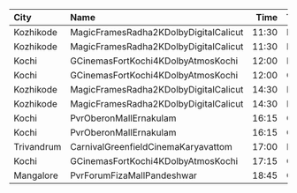 | City       | Name                                  |  Time | Type             | Price | Capacity | Booked |
| :--------- | :------------------------------------ | ----: | :--------------- | ----: | -------: | -----: |
| Kozhikode  | MagicFramesRadha2KDolbyDigitalCalicut | 11:30 | Balcony          |  150₹ |      140 |     87 |
| Kozhikode  | MagicFramesRadha2KDolbyDigitalCalicut | 11:30 | FirstClass       |  130₹ |      635 |    386 |
| Kochi      | GCinemasFortKochi4KDolbyAtmosKochi    | 12:00 | LuxurySuite      |  250₹ |       19 |     19 |
| Kochi      | GCinemasFortKochi4KDolbyAtmosKochi    | 12:00 | Gold             |  130₹ |      279 |    123 |
| Kozhikode  | MagicFramesRadha2KDolbyDigitalCalicut | 14:30 | Balcony          |  150₹ |      140 |     87 |
| Kozhikode  | MagicFramesRadha2KDolbyDigitalCalicut | 14:30 | FirstClass       |  130₹ |      635 |    386 |
| Kochi      | PvrOberonMallErnakulam                | 16:15 | Classic          |  129₹ |       36 |     18 |
| Kochi      | PvrOberonMallErnakulam                | 16:15 | ClassicPlus      |  160₹ |       81 |     41 |
| Trivandrum | CarnivalGreenfieldCinemaKaryavattom   | 17:00 | ExecutiveOffline |  160₹ |      119 |     61 |
| Kochi      | GCinemasFortKochi4KDolbyAtmosKochi    | 17:15 | Gold             |  130₹ |      182 |     82 |
| Mangalore  | PvrForumFizaMallPandeshwar            | 18:45 | Classic          |  150₹ |       71 |      0 |